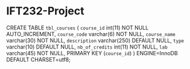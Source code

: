 # IFT232-Project
CREATE TABLE `tbl_courses` (
  `course_id` int(11) NOT NULL AUTO_INCREMENT,
  `course_code` varchar(6) NOT NULL,
  `course_name` varchar(30) NOT NULL,
  `description` varchar(250) DEFAULT NULL,
  `type` varchar(10) DEFAULT NULL,
  `nb_of_credits` int(11) NOT NULL,
  `lab` varchar(45) NOT NULL,
  PRIMARY KEY (`course_id`)
) ENGINE=InnoDB DEFAULT CHARSET=utf8;
